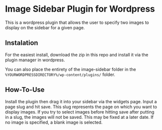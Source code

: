 # Image Sidebar Plugin for Wordpress

This is a wordpress plugin that allows the user to specify two images to display on the sidebar for a given page.

## Instalation

For the easiest install, download the zip in this repo and install it via the plugin manager in wordpress.

You can also place the entirety of the image-sidebar folder in the `%YOURWORDPRESSDIRECTORY%/wp-content/plugins/` folder.

## How-To-Use

Install the plugin then drag it into your sidebar via the widgets page.  Input a page slug and hit save.  This slug represents the page on which you want to display images.  If you try to select images before hitting save after putting in a slug, the images will not be saved.  This may be fixed at a later date.  If no image is specified, a blank image is selected.
